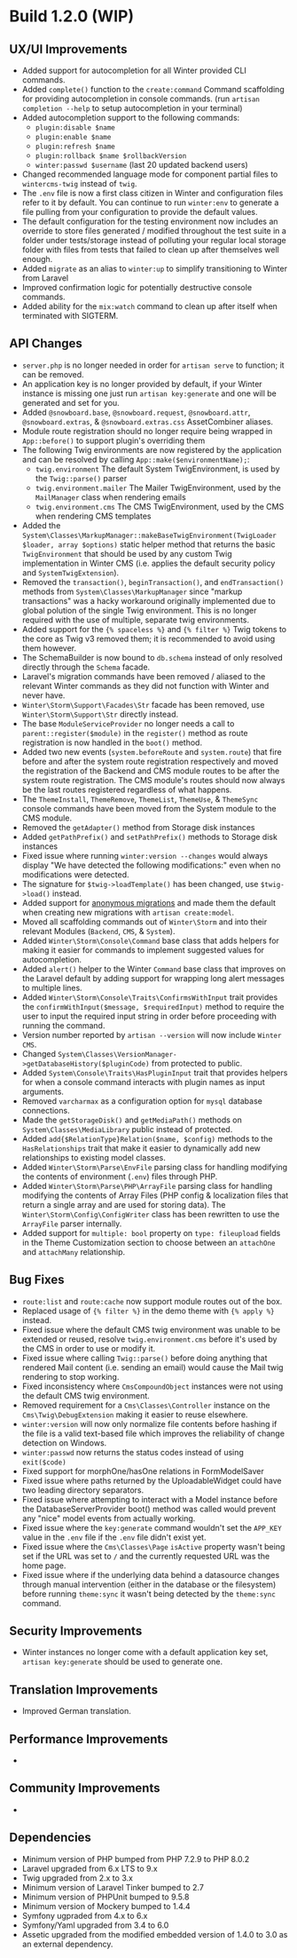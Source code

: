# Build 1.2.0 (WIP)

## UX/UI Improvements
- Added support for autocompletion for all Winter provided CLI commands.
- Added `complete()` function to the `create:command` Command scaffolding for providing autocompletion in console commands. (run `artisan completion --help` to setup autocompletion in your terminal)
- Added autocompletion support to the following commands:
    - `plugin:disable $name`
    - `plugin:enable $name`
    - `plugin:refresh $name`
    - `plugin:rollback $name $rollbackVersion`
    - `winter:passwd $username` (last 20 updated backend users)
- Changed recommended language mode for component partial files to `wintercms-twig` instead of `twig`.
- The `.env` file is now a first class citizen in Winter and configuration files refer to it by default. You can continue to run `winter:env` to generate a file pulling from your configuration to provide the default values.
- The default configuration for the testing environment now includes an override to store files generated / modified throughout the test suite in a folder under tests/storage instead of polluting your regular local storage folder with files from tests that failed to clean up after themselves well enough.
- Added `migrate` as an alias to `winter:up` to simplify transitioning to Winter from Laravel
- Improved confirmation logic for potentially destructive console commands.
- Added ability for the `mix:watch` command to clean up after itself when terminated with SIGTERM.

## API Changes
- `server.php` is no longer needed in order for `artisan serve` to function; it can be removed.
- An application key is no longer provided by default, if your Winter instance is missing one just run `artisan key:generate` and one will be generated and set for you.
- Added `@snowboard.base`, `@snowboard.request`, `@snowboard.attr`, `@snowboard.extras`, & `@snowboard.extras.css` AssetCombiner aliases.
- Module route registration should no longer require being wrapped in `App::before()` to support plugin's overriding them
- The following Twig environments are now registered by the application and can be resolved by calling `App::make($environmentName);`:
    - `twig.environment` The default System TwigEnvironment, is used by the `Twig::parse()` parser
    - `twig.environment.mailer` The Mailer TwigEnvironment, used by the `MailManager` class when rendering emails
    - `twig.environment.cms` The CMS TwigEnvironment, used by the CMS when rendering CMS templates
- Added the `System\Classes\MarkupManager::makeBaseTwigEnvironment(TwigLoader $loader, array $options)` static helper method that returns the basic `TwigEnvironment` that should be used by any custom Twig implementation in Winter CMS (i.e. applies the default security policy and `SystemTwigExtension`).
- Removed the `transaction()`, `beginTransaction()`, and `endTransaction()` methods from `System\Classes\MarkupManager` since "markup transactions" was a hacky workaround originally implemented due to global polution of the single Twig environment. This is no longer required with the use of multiple, separate twig environments.
- Added support for the `{% spaceless %}` and `{% filter %}` Twig tokens to the core as Twig v3 removed them; it is recommended to avoid using them however.
- The SchemaBuilder is now bound to `db.schema` instead of only resolved directly through the `Schema` facade.
- Laravel's migration commands have been removed / aliased to the relevant Winter commands as they did not function with Winter and never have.
- `Winter\Storm\Support\Facades\Str` facade has been removed, use `Winter\Storm\Support\Str` directly instead.
- The base `ModuleServiceProvider` no longer needs a call to `parent::register($module)` in the `register()` method as route registration is now handled in the `boot()` method.
- Added two new events (`system.beforeRoute` and `system.route`) that fire before and after the system route registration respectively and moved the registration of the Backend and CMS module routes to be after the system route registration. The CMS module's routes should now always be the last routes registered regardless of what happens.
- The `ThemeInstall`, `ThemeRemove`, `ThemeList`, `ThemeUse`, & `ThemeSync` console commands have been moved from the System module to the CMS module.
- Removed the `getAdapter()` method from Storage disk instances
- Added `getPathPrefix()` and `setPathPrefix()` methods to Storage disk instances
- Fixed issue where running `winter:version --changes` would always display "We have detected the following modifications:" even when no modifications were detected.
- The signature for `$twig->loadTemplate()` has been changed, use `$twig->load()` instead.
- Added support for [anonymous migrations](https://laravel-news.com/laravel-anonymous-migrations) and made them the default when creating new migrations with `artisan create:model`.
- Moved all scaffolding commands out of `Winter\Storm` and into their relevant Modules (`Backend`, `CMS`, & `System`).
- Added `Winter\Storm\Console\Command` base class that adds helpers for making it easier for commands to implement suggested values for autocompletion.
- Added `alert()` helper to the Winter `Command` base class that improves on the Laravel default by adding support for wrapping long alert messages to multiple lines.
- Added `Winter\Storm\Console\Traits\ConfirmsWithInput` trait provides the `confirmWithInput($message, $requiredInput)` method to require the user to input the required input string in order before proceeding with running the command.
- Version number reported by `artisan --version` will now include `Winter CMS`.
- Changed `System\Classes\VersionManager->getDatabaseHistory($pluginCode)` from protected to public.
- Added `System\Console\Traits\HasPluginInput` trait that provides helpers for when a console command interacts with plugin names as input arguments.
- Removed `varcharmax` as a configuration option for `mysql` database connections.
- Made the `getStorageDisk()` and `getMediaPath()` methods on `System\Classes\MediaLibrary` public instead of protected.
- Added `add{$RelationType}Relation($name, $config)` methods to the `HasRelationships` trait that make it easier to dynamically add new relationships to existing model classes.
- Added `Winter\Storm\Parse\EnvFile` parsing class for handling modifying the contents of environment (`.env`) files through PHP.
- Added `Winter\Storm\Parse\PHP\ArrayFile` parsing class for handling modifying the contents of Array Files (PHP config & localization files that return a single array and are used for storing data). The `Winter\Storm\Config\ConfigWriter` class has been rewritten to use the `ArrayFile` parser internally.
- Added support for `multiple: bool` property on `type: fileupload` fields in the Theme Customization section to choose between an `attachOne` and `attachMany` relationship.

## Bug Fixes
- `route:list` and `route:cache` now support module routes out of the box.
- Replaced usage of `{% filter %}` in the demo theme with `{% apply %}` instead.
- Fixed issue where the default CMS twig environment was unable to be extended or reused, resolve `twig.environment.cms` before it's used by the CMS in order to use or modify it.
- Fixed issue where calling `Twig::parse()` before doing anything that rendered Mail content (i.e. sending an email) would cause the Mail twig rendering to stop working.
- Fixed inconsistency where `CmsCompoundObject` instances were not using the default CMS twig environment.
- Removed requirement for a `Cms\Classes\Controller` instance on the `Cms\Twig\DebugExtension` making it easier to reuse elsewhere.
- `winter:version` will now only normalize file contents before hashing if the file is a valid text-based file which improves the reliability of change detection on Windows.
- `winter:passwd` now returns the status codes instead of using `exit($code)`
- Fixed support for morphOne/hasOne relations in FormModelSaver
- Fixed issue where paths returned by the UploadableWidget could have two leading directory separators.
- Fixed issue where attempting to interact with a Model instance before the DatabaseServerProvider boot() method was called would prevent any "nice" model events from actually working.
- Fixed issue where the `key:generate` command wouldn't set the `APP_KEY` value in the `.env` file if the `.env` file didn't exist yet.
- Fixed issue where the `Cms\Classes\Page` `isActive` property wasn't being set if the URL was set to `/` and the currently requested URL was the home page.
- Fixed issue where if the underlying data behind a datasource changes through manual intervention (either in the database or the filesystem) before running `theme:sync` it wasn't being detected by the `theme:sync` command.

## Security Improvements
- Winter instances no longer come with a default application key set, `artisan key:generate` should be used to generate one.

## Translation Improvements
- Improved German translation.

## Performance Improvements
-

## Community Improvements
-

## Dependencies
- Minimum version of PHP bumped from PHP 7.2.9 to PHP 8.0.2
- Laravel upgraded from 6.x LTS to 9.x
- Twig upgraded from 2.x to 3.x
- Minimum version of Laravel Tinker bumped to 2.7
- Minimum version of PHPUnit bumped to 9.5.8
- Minimum version of Mockery bumped to 1.4.4
- Symfony ugpraded from 4.x to 6.x
- Symfony/Yaml upgraded from 3.4 to 6.0
- Assetic upgraded from the modified embedded version of 1.4.0 to 3.0 as an external dependency.
